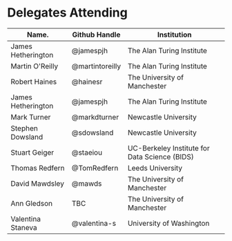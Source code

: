 Delegates Attending
===================

|Name.             |Github Handle    |Institution                |
|------------------|-----------------|---------------------------|
|James Hetherington| @jamespjh       | The Alan Turing Institute |
|Martin O'Reilly   | @martintoreilly | The Alan Turing Institute |
|Robert Haines     | @hainesr    | The University of Manchester |
|James Hetherington| @jamespjh   | The Alan Turing Institute |
|Mark Turner| @markdturner   | Newcastle University |
|Stephen Dowsland| @sdowsland   | Newcastle University |
|Stuart Geiger | @staeiou | UC-Berkeley Institute for Data Science (BIDS)|
|Thomas Redfern| @TomRedfern  |Leeds University |
|David Mawdsley| @mawds | The University of Manchester |
|Ann Gledson   | TBC | The University of Manchester |
|Valentina Staneva| @valentina-s |University of Washington |
